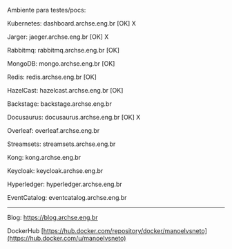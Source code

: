 
Ambiente para testes/pocs:

Kubernetes: dashboard.archse.eng.br [OK] X

Jarger: jaeger.archse.eng.br [OK] X

Rabbitmq: rabbitmq.archse.eng.br [OK] 

MongoDB: mongo.archse.eng.br [OK]

Redis: redis.archse.eng.br [OK]

HazelCast: hazelcast.archse.eng.br [OK]

Backstage: backstage.archse.eng.br

Docusaurus: docusaurus.archse.eng.br [OK] X

Overleaf: overleaf.archse.eng.br

Streamsets: streamsets.archse.eng.br

Kong: kong.archse.eng.br

Keycloak: keycloak.archse.eng.br

Hyperledger: hyperledger.archse.eng.br

EventCatalog: eventcatalog.archse.eng.br

------------------------------------------------------------------------------------------------------------------------

Blog: https://blog.archse.eng.br

DockerHub  [https://hub.docker.com/repository/docker/manoelvsneto](https://hub.docker.com/u/manoelvsneto)
